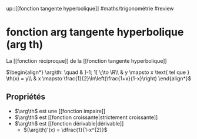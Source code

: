 up::[[fonction tangente hyperbolique]]
#maths/trigonométrie #review 
# fonction arg tangente hyperbolique (arg th)
La [[fonction réciproque]] de la [[fonction tangente hyperbolique]]

$\begin{align*} \arg\th: \quad & ]-1; 1[ \;\to \R\\ & y \mapsto x \text{ tel que } \th(x) = y\\ & x \mapsto \frac{1}{2}\ln\left(\frac{1+x}{1-x}\right) \end{align*}$

## Propriétés
 - $\arg\th$ est une [[fonction impaire]]
 - $\arg\th$ est [[fonction croissante|strictement croissante]]
 - $\arg\th$ est [[fonction dérivable|dérivable]]
     - $(\arg\th)'(x) = \dfrac{1}{1-x^{2}}$





